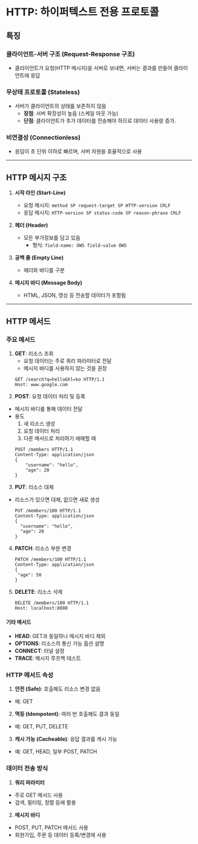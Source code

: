 # HTTP: 하이퍼텍스트 전용 프로토콜

## 특징
### 클라이언트-서버 구조 (Request-Response 구조)
- 클라이언트가 요청(HTTP 메시지)을 서버로 보내면, 서버는 결과를 만들어 클라이언트에 응답
  
### 무상태 프로토콜 (Stateless)
- 서버가 클라이언트의 상태를 보존하지 않음
  - **장점**: 서버 확장성이 높음 (스케일 아웃 가능)
  - **단점**: 클라이언트가 추가 데이터를 전송해야 하므로 데이터 사용량 증가.

### 비연결성 (Connectionless)
- 응답이 초 단위 이하로 빠르며, 서버 자원을 효율적으로 사용

---

## HTTP 메시지 구조
1. **시작 라인 (Start-Line)**
   - 요청 메시지: `method SP request-target SP HTTP-version CRLF`
   - 응답 메시지: `HTTP-version SP status-code SP reason-phrase CRLF`

2. **헤더 (Header)**
   - 모든 부가정보를 담고 있음
     - 형식: `field-name: OWS field-value OWS`

3. **공백 줄 (Empty Line)**
   - 헤더와 바디를 구분

4. **메시지 바디 (Message Body)**
   - HTML, JSON, 영상 등 전송할 데이터가 포함됨

---

## HTTP 메서드
### 주요 메서드
1. **GET**: 리소스 조회
   - 요청 데이터는 주로 쿼리 파라미터로 전달
   - 메시지 바디를 사용하지 않는 것을 권장
   ```http
   GET /search?q=hello&hl=ko HTTP/1.1
   Host: www.google.com
2. **POST**: 요청 데이터 처리 및 등록
- 메시지 바디를 통해 데이터 전달
- 용도
    1. 새 리소스 생성
    2. 요청 데이터 처리
    3. 다른 메서드로 처리하기 애매할 때
    ```http
    POST /members HTTP/1.1
    Content-Type: application/json
    {
        "username": "hello",
        "age": 20
    }
    ```
3. **PUT**: 리소스 대체
- 리소스가 있으면 대체, 없으면 새로 생성
  ```http
  PUT /members/100 HTTP/1.1
  Content-Type: application/json
  {
    "username": "hello",
    "age": 20
  }
  ```
4. **PATCH**: 리소스 부분 변경
   ```http
   PATCH /members/100 HTTP/1.1
   Content-Type: application/json
   {
    "age": 50 
   }
   ```
5. **DELETE**: 리소스 삭제
   ```http
   DELETE /members/100 HTTP/1.1
   Host: localhost:8080
   ```

#### 기타 메서드
- **HEAD**: GET과 동일하나 메시지 바디 제외
- **OPTIONS**: 리소스의 통신 가능 옵션 설명
- **CONNECT**: 터널 설정
- **TRACE**: 메시지 루프백 테스트

### HTTP 메서드 속성
1. **안전 (Safe)**: 호출해도 리소스 변경 없음

- 예: GET

2. **멱등 (Idempotent)**: 여러 번 호출해도 결과 동일

- 예: GET, PUT, DELETE

3. **캐시 가능 (Cacheable)**: 응답 결과를 캐시 가능

- 예: GET, HEAD, 일부 POST, PATCH

### 데이터 전송 방식
1. **쿼리 파라미터**
- 주로 GET 메서드 사용
- 검색, 필터링, 정렬 등에 활용

2. **메시지 바디**
- POST, PUT, PATCH 메서드 사용
- 회원가입, 주문 등 데이터 등록/변경에 사용